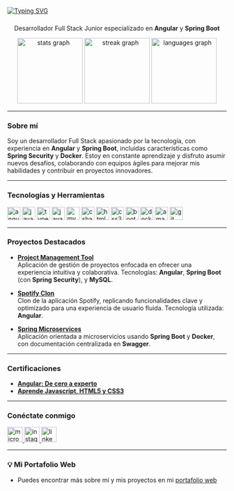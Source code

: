 
<a href="https://git.io/typing-svg"><img src="https://readme-typing-svg.demolab.com?font=Fira+Code&pause=1000&color=F7F7F7&random=false&width=435&lines=Hi+%F0%9F%91%8B!+My+name+is+Luis;+I%C2%B4m+a+Junior+%7BSoftware+Developer%7D+%E2%9A%99%EF%B8%8F" alt="Typing SVG" /></a>
###
<div align="center">
  <p>Desarrollador Full Stack Junior especializado en <strong>Angular</strong> y <strong>Spring Boot</strong></p>
</div>

<div align="center">
  <img src="https://github-readme-stats.vercel.app/api?username=luishidalgoa&hide_title=false&hide_rank=false&show_icons=true&include_all_commits=true&count_private=true&disable_animations=false&theme=dracula&locale=en&hide_border=false" height="150" alt="stats graph" />
  <img src="https://streak-stats.demolab.com?user=luishidalgoa&locale=en&mode=daily&theme=dracula&hide_border=false&border_radius=5" height="150" alt="streak graph" />
  <img src="https://github-readme-stats.vercel.app/api/top-langs?username=luishidalgoa&locale=en&hide_title=false&layout=compact&card_width=320&langs_count=5&theme=dracula&hide_border=false" height="150" alt="languages graph" />
</div>

---

### Sobre mí
Soy un desarrollador Full Stack apasionado por la tecnología, con experiencia en **Angular** y **Spring Boot**, incluidas características como **Spring Security** y **Docker**. Estoy en constante aprendizaje y disfruto asumir nuevos desafíos, colaborando con equipos ágiles para mejorar mis habilidades y contribuir en proyectos innovadores.

---

### Tecnologías y Herramientas
<div align="left">
  <img src="https://cdn.jsdelivr.net/gh/devicons/devicon/icons/angularjs/angularjs-original.svg" height="30" alt="angularjs logo" />
  <img src="https://cdn.jsdelivr.net/gh/devicons/devicon/icons/javascript/javascript-original.svg" height="30" alt="javascript logo" />
  <img src="https://cdn.jsdelivr.net/gh/devicons/devicon/icons/typescript/typescript-original.svg" height="30" alt="typescript logo" />
  <img src="https://cdn.jsdelivr.net/gh/devicons/devicon/icons/java/java-original.svg" height="30" alt="java logo" />
  <img src="https://cdn.jsdelivr.net/gh/devicons/devicon/icons/mysql/mysql-original.svg" height="30" alt="mysql logo" />
  <img src="https://cdn.jsdelivr.net/gh/devicons/devicon/icons/csharp/csharp-original.svg" height="30" alt="csharp logo" />
  <img src="https://cdn.jsdelivr.net/gh/devicons/devicon/icons/html5/html5-original.svg" height="30" alt="html5 logo" />
  <img src="https://cdn.jsdelivr.net/gh/devicons/devicon/icons/css3/css3-original.svg" height="30" alt="css3 logo" />
  <img src="https://cdn.jsdelivr.net/gh/devicons/devicon/icons/bootstrap/bootstrap-original.svg" height="30" alt="bootstrap logo" />
  <img src="https://cdn.jsdelivr.net/gh/devicons/devicon/icons/docker/docker-original.svg" height="30" alt="docker logo" />
  <img src="https://skillicons.dev/icons?i=aws" height="30" alt="amazon web services logo" />
  <img src="https://cdn.jsdelivr.net/gh/devicons/devicon/icons/git/git-original.svg" height="30" alt="git logo" />
</div>

---

### Proyectos Destacados
- **[Project Management Tool](https://luishidalgoa.vercel.app/articles/Project-Management-Tool)**  
  Aplicación de gestión de proyectos enfocada en ofrecer una experiencia intuitiva y colaborativa. Tecnologías: **Angular**, **Spring Boot** (con **Spring Security**), y **MySQL**.

- **[Spotify Clon](https://luishidalgoa.vercel.app/articles/Spotify-Clon)**  
  Clon de la aplicación Spotify, replicando funcionalidades clave y optimizado para una experiencia de usuario fluida. Tecnología utilizada: **Angular**.

- **[Spring Microservices](https://luishidalgoa.vercel.app/articles/Spring-Microservices)**  
  Aplicación orientada a microservicios usando **Spring Boot** y **Docker**, con documentación centralizada en **Swagger**.

---

### Certificaciones
- **[Angular: De cero a experto](https://www.udemy.com/certificate/UC-b8661571-511d-4c4e-8b9e-eb7d5e52b964/)**  
- **[Aprende Javascript, HTML5 y CSS3](https://www.udemy.com/certificate/UC-90b6fd6c-5e30-49a3-9dc1-7b7fadc86d89/)**

---

### Conéctate conmigo
<div align="left">
  <a href="mailto:luishidalgoa@outlook.es" target="_blank">
    <img src="https://img.shields.io/static/v1?message=Outlook&logo=microsoft-outlook&label=&color=0078D4&logoColor=white&labelColor=&style=for-the-badge" height="35" alt="microsoft-outlook logo" />
  </a>
  <a href="https://www.instagram.com/luishidalgo.esp/" target="_blank">
    <img src="https://img.shields.io/static/v1?message=Instagram&logo=instagram&label=&color=E4405F&logoColor=white&labelColor=&style=for-the-badge" height="35" alt="instagram logo" />
  </a>
  <a href="https://www.linkedin.com/in/luis-hidalgo-aguilar-576463231/" target="_blank">
    <img src="https://img.shields.io/static/v1?message=LinkedIn&logo=linkedin&label=&color=0077B5&logoColor=white&labelColor=&style=for-the-badge" height="35" alt="linkedin logo" />
  </a>
</div>

---

### 💡 Mi Portafolio Web
- Puedes encontrar más sobre mí y mis proyectos en mi [portafolio web](https://luishidalgoa.vercel.app/)
